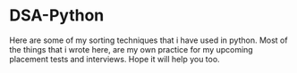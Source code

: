 # DSA-Python
Here are some of my sorting techniques that i have used in python.
Most of the things that i wrote here, are my own practice for my upcoming placement tests and interviews.
Hope it will help you too.
